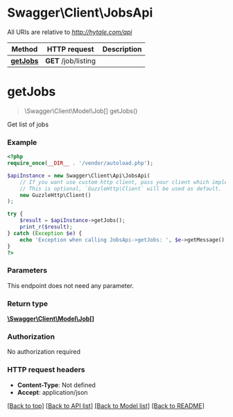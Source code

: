 # Swagger\Client\JobsApi

All URIs are relative to *http://hytale.com/api*

Method | HTTP request | Description
------------- | ------------- | -------------
[**getJobs**](JobsApi.md#getJobs) | **GET** /job/listing | 


# **getJobs**
> \Swagger\Client\Model\Job[] getJobs()



Get list of jobs

### Example
```php
<?php
require_once(__DIR__ . '/vendor/autoload.php');

$apiInstance = new Swagger\Client\Api\JobsApi(
    // If you want use custom http client, pass your client which implements `GuzzleHttp\ClientInterface`.
    // This is optional, `GuzzleHttp\Client` will be used as default.
    new GuzzleHttp\Client()
);

try {
    $result = $apiInstance->getJobs();
    print_r($result);
} catch (Exception $e) {
    echo 'Exception when calling JobsApi->getJobs: ', $e->getMessage(), PHP_EOL;
}
?>
```

### Parameters
This endpoint does not need any parameter.

### Return type

[**\Swagger\Client\Model\Job[]**](../Model/Job.md)

### Authorization

No authorization required

### HTTP request headers

 - **Content-Type**: Not defined
 - **Accept**: application/json

[[Back to top]](#) [[Back to API list]](../../README.md#documentation-for-api-endpoints) [[Back to Model list]](../../README.md#documentation-for-models) [[Back to README]](../../README.md)

